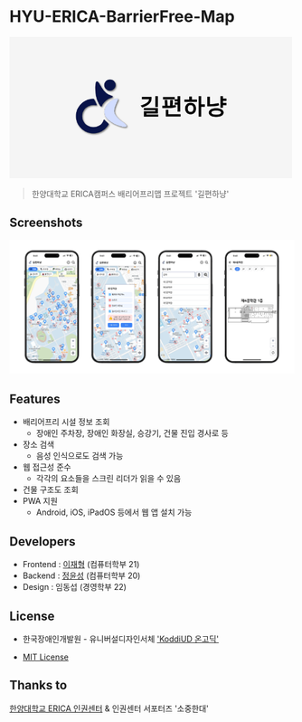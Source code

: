 # HYU-ERICA-BarrierFree-Map

<img width="500" src="./public/images/twitter.png">

> 한양대학교 ERICA캠퍼스 배리어프리맵 프로젝트 '길편하냥'

## Screenshots
<img src="./public/screenshots.png">

## Features
- 배리어프리 시설 정보 조회
  - 장애인 주차장, 장애인 화장실, 승강기, 건물 진입 경사로 등
- 장소 검색
  - 음성 인식으로도 검색 가능
- 웹 접근성 준수
  - 각각의 요소들을 스크린 리더가 읽을 수 있음
- 건물 구조도 조회
- PWA 지원
  - Android, iOS, iPadOS 등에서 웹 앱 설치 가능

## Developers
- Frontend : [이재형](https://github.com/devITae) (컴퓨터학부 21)
- Backend : [정윤성](https://github.com/yunsseong) (컴퓨터학부 20)
- Design : 임동섭 (경영학부 22)

## License
- 한국장애인개발원 - 유니버설디자인서체 ['KoddiUD 온고딕'](https://www.koddi.or.kr/ud/sub1_2)

- [MIT License](https://github.com/devITae/HYU-ERICA-BarrierFree-Map/blob/main/LICENSE)

## Thanks to
[한양대학교 ERICA 인권센터](https://ehrc.hanyang.ac.kr) & 인권센터 서포터즈 '소중한대'
